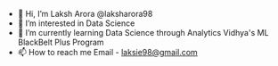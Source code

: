 - 👋 Hi, I’m Laksh Arora @laksharora98
- 👀 I’m interested in Data Science
- 🌱 I’m currently learning Data Science through Analytics Vidhya's ML BlackBelt Plus Program
- 📫 How to reach me Email - laksie98@gmail.com

<!---
laksharora98/laksharora98 is a ✨ special ✨ repository because its `README.md` (this file) appears on your GitHub profile.
You can click the Preview link to take a look at your changes.
--->
